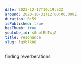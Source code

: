 ```yaml
---
date: 2023-12-17T10:19:52Z
around: 2023-10-31T12:00:00.000Z
duration: 0:59
isPublished: true
hasThumb: true
youtube_id: s0notRbTxjA
title: resonance
slug: lq9blk88
---
```

finding reverberations
